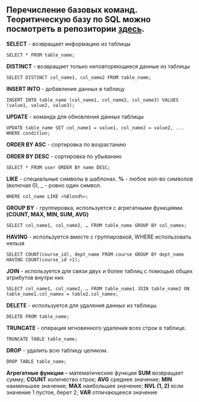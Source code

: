 ## Перечисление базовых команд. Теоритическую базу по SQL можно посмотреть в репозитории [здесь](https://github.com/sbrownbear/qa/blob/main/5-SQL_for_testing.md).

__SELECT__ - возвращает информацию из таблицы 

`SELECT * FROM table_name;`

__DISTINCT__ - возвращает только неповторяющиеся данные из таблицы

`SELECT DISTINCT col_name1, col_name2 FROM table_name;`

__INSERT INTO__ - добавление данных в таблицу 

`INSERT INTO table_name (col_name1, col_name2, col_name3) VALUES (value1, value2, value3);`

__UPDATE__ - команда для обновления данных таблицы 

`UPDATE table_name SET col_name1 = value1, col_name2 = value2, ... WHERE condition;`

__ORDER BY ASC__ - сортировка по возрастанию

__ORDER BY DESC__ - сортировка по убыванию

`SELECT * FROM user ORDER BY name DESC;`

__LIKE__ - специальные символы в шаблонах. __%__ - любое кол-во символов (включая 0), _ - ровно один символ. 

`WHERE col_name LIKE «%Blond%»;`

__GROUP BY__ - группировка, используется с агрегатными функциями __(COUNT, MAX, MIN, SUM, AVG)__

`SELECT col_name1, col_name2, … FROM table_name GROUP BY col_namex;`

__HAVING__ - используется вместе с группировкой, WHERE использовать нельзя

`SELECT COUNT(course_id), dept_name FROM course GROUP BY dept_name HAVING COUNT(course_id >1);`

__JOIN__ - используется для связи двух и более таблиц с помощью общих атрибутов внутри них

`SELECT col_name1, col_name2, … FROM table_name1 JOIN table_name2 ON table_name1.col_namex = table2.col_namex;`

__DELETE__ - используется для удаления данных из таблицы. 

`DELETE FROM table_name;`

__TRUNCATE__ - операция мгновенного удаления всех строк в таблице. 

`TRUNCATE TABLE table_name;`

__DROP__ - удалить всю таблицу целиком.

`DROP TABLE table_name;`

__Агрегатные функции__ – математические функции __SUM__ возвращает сумму; __COUNT__ количество строк; __AVG__ среднее значение; __MIN__ наименьшее значение; __MAX__ наибольшее значение; __NVL (1, 2)__ если значение 1 пустое, берет 2; __VAR__ отличающееся значение
